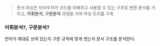  > 문서 파싱은 브라우저가 코드를 이해하고 사용할 수 있는 구조로 변환
 문서를 가지고, **어휘분석, 구문분석** 과정을 거쳐 파싱 트리를 구축

 ### 어휘분석?, 구문분석?
 언어가 제대로 쓰여 있는지 구문 규칙에 맞게 썻는지 문서 구조를 분석한다.

